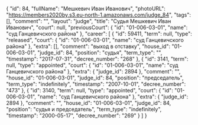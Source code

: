 {
    "id": 84,
    "fullName": "Мешкевич Иван Иванович",
    "photoURL": "https://members2020by.s3.eu-north-1.amazonaws.com/judge_84",
    "tags": [],
    "comment": "",
    "layout": "judge",
    "title": "Судья Мешкевич Иван Иванович",
    "court": null,
    "previousCourt": {
        "id": "01-006-03-01",
        "name": "суд Ганцевичского района"
    },
    "career": [
        {
            "id": 59411,
            "term": null,
            "type": "released",
            "court": {
                "id": "01-006-03-01",
                "name": "суд Ганцевичского района"
            },
            "extra": [],
            "comment": "выход в отставку",
            "house_id": "01-006-03-01",
            "judge_id": 84,
            "position": "судья",
            "term_type": "",
            "timestamp": "2017-07-31",
            "decree_number": "268"
        },
        {
            "id": 3141,
            "term": null,
            "type": "appointed",
            "court": {
                "id": "01-006-03-01",
                "name": "суд Ганцевичского района"
            },
            "extra": {
                "judge_id": 2894
            },
            "comment": "",
            "house_id": "01-006-03-01",
            "judge_id": 84,
            "position": "председатель",
            "term_type": "indefinitely",
            "timestamp": "2007-10-01",
            "decree_number": "473"
        },
        {
            "id": 3140,
            "term": null,
            "type": "appointed",
            "court": {
                "id": "01-006-03-01",
                "name": "суд Ганцевичского района"
            },
            "extra": {
                "judge_id": 2894
            },
            "comment": "",
            "house_id": "01-006-03-01",
            "judge_id": 84,
            "position": "судья и председатель",
            "term_type": "indefinitely",
            "timestamp": "2000-05-17",
            "decree_number": "269"
        }
    ]
}